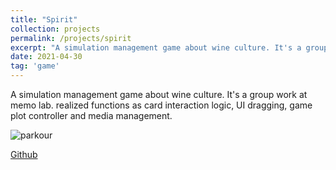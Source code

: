 ```yaml
---
title: "Spirit"
collection: projects
permalink: /projects/spirit
excerpt: "A simulation management game about wine culture. It's a group work at memo lab. realized functions as card interaction logic, UI dragging, game plot controller and media management. <br/><img src='/images/Spirit1.png'>"
date: 2021-04-30
tag: 'game'
---
```


A simulation management game about wine culture. It's a group work at memo lab. realized functions as card interaction logic, UI dragging, game plot controller and media management.


![parkour](http://jinjinhe2001.github.io/images/Spirit1.png)

[Github](https://github.com/jinjinhe2001/Spirit)
